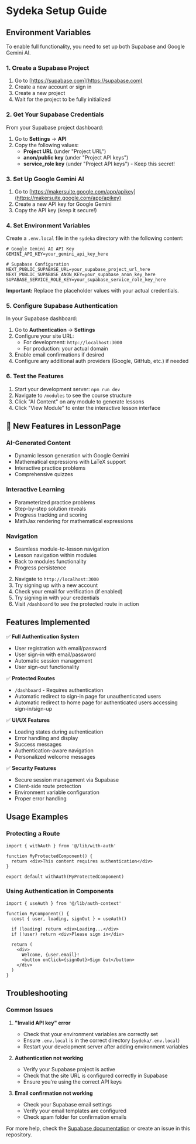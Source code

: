 # Sydeka Setup Guide

## Environment Variables

To enable full functionality, you need to set up both Supabase and Google Gemini AI.

### 1. Create a Supabase Project

1. Go to [https://supabase.com](https://supabase.com)
2. Create a new account or sign in
3. Create a new project
4. Wait for the project to be fully initialized

### 2. Get Your Supabase Credentials

From your Supabase project dashboard:

1. Go to **Settings** → **API**
2. Copy the following values:
   - **Project URL** (under "Project URL")
   - **anon/public key** (under "Project API keys")
   - **service_role key** (under "Project API keys") - Keep this secret!

### 3. Set Up Google Gemini AI

1. Go to [https://makersuite.google.com/app/apikey](https://makersuite.google.com/app/apikey)
2. Create a new API key for Google Gemini
3. Copy the API key (keep it secure!)

### 4. Set Environment Variables

Create a `.env.local` file in the `sydeka` directory with the following content:

```env
# Google Gemini AI API Key
GEMINI_API_KEY=your_gemini_api_key_here

# Supabase Configuration
NEXT_PUBLIC_SUPABASE_URL=your_supabase_project_url_here
NEXT_PUBLIC_SUPABASE_ANON_KEY=your_supabase_anon_key_here
SUPABASE_SERVICE_ROLE_KEY=your_supabase_service_role_key_here
```

**Important:** Replace the placeholder values with your actual credentials.

### 5. Configure Supabase Authentication

In your Supabase dashboard:

1. Go to **Authentication** → **Settings**
2. Configure your site URL:
   - For development: `http://localhost:3000`
   - For production: your actual domain
3. Enable email confirmations if desired
4. Configure any additional auth providers (Google, GitHub, etc.) if needed

### 6. Test the Features

1. Start your development server: `npm run dev`
2. Navigate to `/modules` to see the course structure
3. Click "AI Content" on any module to generate lessons
4. Click "View Module" to enter the interactive lesson interface

## 🎯 New Features in LessonPage

### AI-Generated Content
- Dynamic lesson generation with Google Gemini
- Mathematical expressions with LaTeX support
- Interactive practice problems
- Comprehensive quizzes

### Interactive Learning
- Parameterized practice problems
- Step-by-step solution reveals
- Progress tracking and scoring
- MathJax rendering for mathematical expressions

### Navigation
- Seamless module-to-lesson navigation
- Lesson navigation within modules
- Back to modules functionality
- Progress persistence
2. Navigate to `http://localhost:3000`
3. Try signing up with a new account
4. Check your email for verification (if enabled)
5. Try signing in with your credentials
6. Visit `/dashboard` to see the protected route in action

## Features Implemented

✅ **Full Authentication System**
- User registration with email/password
- User sign-in with email/password
- Automatic session management
- User sign-out functionality

✅ **Protected Routes**
- `/dashboard` - Requires authentication
- Automatic redirect to sign-in page for unauthenticated users
- Automatic redirect to home page for authenticated users accessing sign-in/sign-up

✅ **UI/UX Features**
- Loading states during authentication
- Error handling and display
- Success messages
- Authentication-aware navigation
- Personalized welcome messages

✅ **Security Features**
- Secure session management via Supabase
- Client-side route protection
- Environment variable configuration
- Proper error handling

## Usage Examples

### Protecting a Route
```tsx
import { withAuth } from '@/lib/with-auth'

function MyProtectedComponent() {
  return <div>This content requires authentication</div>
}

export default withAuth(MyProtectedComponent)
```

### Using Authentication in Components
```tsx
import { useAuth } from '@/lib/auth-context'

function MyComponent() {
  const { user, loading, signOut } = useAuth()
  
  if (loading) return <div>Loading...</div>
  if (!user) return <div>Please sign in</div>
  
  return (
    <div>
      Welcome, {user.email}!
      <button onClick={signOut}>Sign Out</button>
    </div>
  )
}
```

## Troubleshooting

### Common Issues

1. **"Invalid API key" error**
   - Check that your environment variables are correctly set
   - Ensure `.env.local` is in the correct directory (`sydeka/.env.local`)
   - Restart your development server after adding environment variables

2. **Authentication not working**
   - Verify your Supabase project is active
   - Check that the site URL is configured correctly in Supabase
   - Ensure you're using the correct API keys

3. **Email confirmation not working**
   - Check your Supabase email settings
   - Verify your email templates are configured
   - Check spam folder for confirmation emails

For more help, check the [Supabase documentation](https://supabase.com/docs/guides/auth) or create an issue in this repository. 